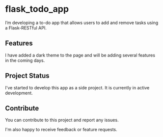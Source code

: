 # flask_todo_app

I’m developing a to-do app that allows users to add and remove tasks using a Flask-RESTful API. 

## Features

I have added a dark theme to the page and will be adding several features in the coming days.

## Project Status

I've started to develop this app as a side project. It is currently in active development.  

## Contribute

You can contribute to this project and report any issues.

I'm also happy to receive feedback or feature requests.
